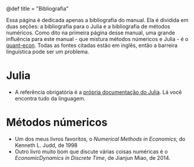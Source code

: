 @def title = "Bibliografia"

Essa página é dedicada apenas a bibliografia do manual. Ela é dividida em duas seções: a bibliografia para o Julia e a bibliografia de métodos numéricos. Como dito na primeira página desse manual, uma grande influência para este manual - que mistura métodos númericos e Julia - é o [quant-econ](https://lectures.quantecon.org/jl/). Todas as fontes citadas estão em inglês, então a barreira linguística pode ser um problema.

# Julia

* A referência obrigatória é a [própria documentação do Julia](https://docs.julialang.org/en). Lá você encontra tudo da linguagem.

# Métodos númericos

* Um dos meus livros favoritos, o _Numerical Methods in Economics_, do Kenneth L. Judd, de 1998
* Outro livro muito bom que discute várias coisas numéricas é o _EconomicDynamics in Discrete Time_, de Jianjun Miao, de 2014.
